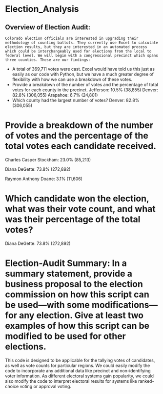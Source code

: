 # Election_Analysis

## Overview of Election Audit: 

	Colorado election officials are interested in upgrading their methodology of counting ballots. They currently use Excel to calculate election results, but they are interested in an automated process which could be interchangeably used for elections from the local to federal level. We will begin with a congressional precinct which spans three counties. These are our findings:

  - A total of 369,711 votes were cast. Excel would have told us this just as easily as our code with Python, but we have a much greater degree of flexibility with how we can use a breakdown of these votes.
  - Provide a breakdown of the number of votes and the percentage of total votes for each county in the precinct. Jefferson: 10.5% (38,855)
Denver: 82.8% (306,055)
Arapahoe: 6.7% (24,801)  
  - Which county had the largest number of votes? Denver: 82.8% (306,055)
  
# Provide a breakdown of the number of votes and the percentage of the total votes each candidate received.

Charles Casper Stockham: 23.0% (85,213)

Diana DeGette: 73.8% (272,892)

Raymon Anthony Doane: 3.1% (11,606)


# Which candidate won the election, what was their vote count, and what was their percentage of the total votes?

Diana DeGette: 73.8% (272,892)

# Election-Audit Summary: In a summary statement, provide a business proposal to the election commission on how this script can be used—with some modifications—for any election. Give at least two examples of how this script can be modified to be used for other elections.

This code is designed to be applicable for the tallying votes of candidates, as well as vote counts for particular regions. We could easily modify the code to incorporate any additional data like precinct and non-identifying voter information. As different electoral systems gain popularity, we could also modify the code to interpret electoral results for systems like ranked-choice voting or approval voting.



